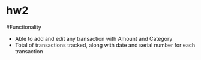 # hw2

#Functionality
- Able to add and edit any transaction with Amount and Category
- Total of transactions tracked, along with date and serial number for each transaction

